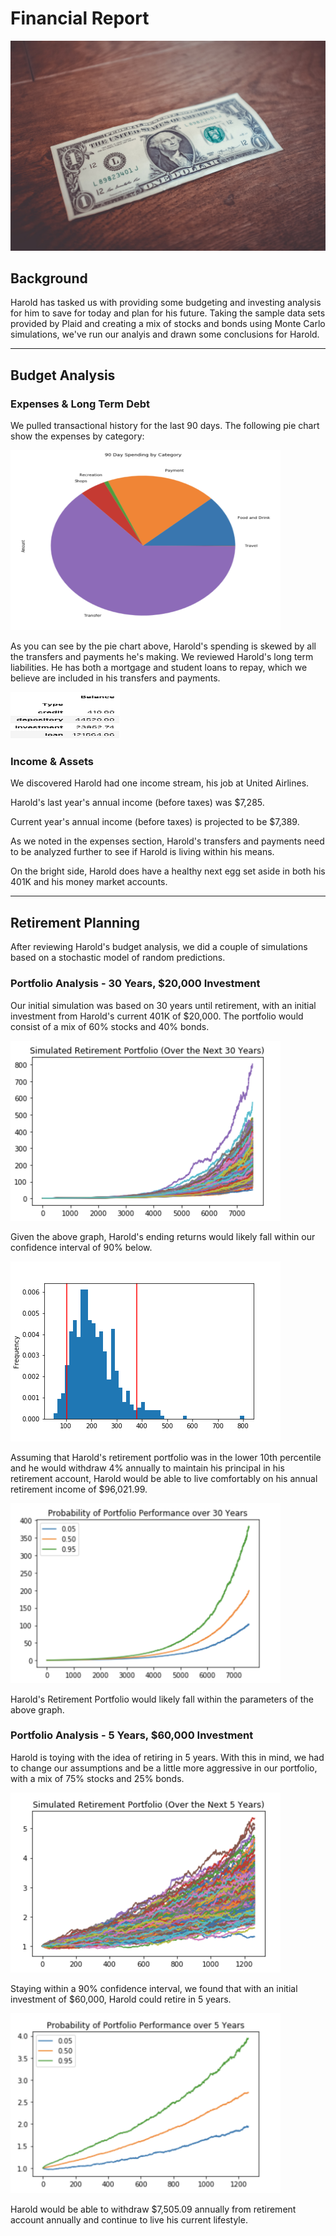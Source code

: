 # Financial Report

<img src="Images/DollarBill.jpg">

## Background

Harold has tasked us with providing some budgeting and investing analysis for him to save for today and plan for his future. Taking the sample data sets provided by Plaid and creating a mix of stocks and bonds using Monte Carlo simulations, we've run our analyis and drawn some conclusions for Harold.

---


## Budget Analysis

### Expenses & Long Term Debt

We pulled transactional history for the last 90 days. The following pie chart show the expenses by category:

<img src="Images/Expenses_by_Category.png" width="432" height="288">

As you can see by the pie chart above, Harold's spending is skewed by all the transfers and payments he's making. We reviewed Harold's long term liabilities. He has both a mortgage and student loans to repay, which we believe are included in his transfers and payments.

<img src="Images/Assets_Liabilities_Table.png" width="175" height="75">


### Income & Assets

We discovered Harold had one income stream, his job at United Airlines. 

Harold's last year's annual income (before taxes) was $7,285.

Current year's annual income (before taxes) is projected to be $7,389.

As we noted in the expenses section, Harold's transfers and payments need to be analyzed further to see if Harold is living within his means.

On the bright side, Harold does have a healthy next egg set aside in both his 401K and his money market accounts.

---

## Retirement Planning

After reviewing Harold's budget analysis, we did a couple of simulations based on a stochastic model of random predictions.

### Portfolio Analysis - 30 Years, $20,000 Investment

Our initial simulation was based on 30 years until retirement, with an initial investment from Harold's current 401K of $20,000. The portfolio would consist of a mix of 60% stocks and 40% bonds.

<img src="Images/Simulated_30_Years_All.png" width="432" height="288">

Given the above graph, Harold's ending returns would likely fall within our confidence interval of 90% below.

<img src="Images/Monte_Carlo_Bar.png">

Assuming that Harold's retirement portfolio was in the lower 10th percentile and he would withdraw 4% annually to maintain his principal in his retirement account, Harold would be able to live comfortably on his annual retirement income of $96,021.99.

<img src="Images/Simulated_30_Years_3.png" width="432" height="288">

Harold's Retirement Portfolio would likely fall within the parameters of the above graph. 

### Portfolio Analysis - 5 Years, $60,000 Investment

Harold is toying with the idea of retiring in 5 years. With this in mind, we had to change our assumptions and be a little more aggressive in our portfolio, with a mix of 75% stocks and 25% bonds.

<img src="Images/Simulated_5_Years_All.png" width="432" height="288">

Staying within a 90% confidence interval, we found that with an initial investment of $60,000, Harold could retire in 5 years.

<img src="Images/Simulated_5_Years_3.png" width="432" height="288">

Harold would be able to withdraw $7,505.09 annually from retirement account annually and continue to live his current lifestyle.
